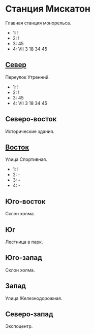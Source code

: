 # Станция Мискатон

Главная станция монорельса.

* 1:    !
* 2:    !
* 3:    45
* 4:    VII 3   18  34  45

## [Север](./500125.md)

Переулок Утренний.

* 1:    !
* 2:    !
* 3:    45
* 4:    VII 3   18  34  45

## Северо-восток

Исторические здания.

## [Восток](./510130.md)

Улица Спортивная.

* 1:    !
* 2:    -
* 3:    -
* 4:    -

## Юго-восток

Склон холма.

## Юг

Лестница в парк.

## Юго-запад

Склон холма.

## Запад

Улица Железнодорожная.

## Северо-запад

Экспоцентр.
